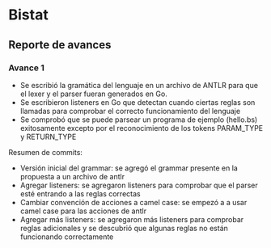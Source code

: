# Bistat

## Reporte de avances

### Avance 1

- Se escribió la gramática del lenguaje en un archivo de ANTLR para que el lexer y el parser fueran generados en Go. 
- Se escribieron listeners en Go que detectan cuando ciertas reglas son llamadas para comprobar el correcto funcionamiento del lenguaje
- Se comprobó que se puede parsear un programa de ejemplo (hello.bs) exitosamente excepto por el reconocimiento de los tokens PARAM_TYPE y RETURN_TYPE

Resumen de commits:
- Versión inicial del grammar: se agregó el grammar presente en la propuesta a un archivo de antlr
- Agregar listeners: se agregaron listeners para comprobar que el parser esté entrando a las reglas correctas
- Cambiar convención de acciones a camel case: se empezó a a usar camel case para las acciones de antlr
- Agregar más listeners: se agregaron más listeners para comprobar reglas adicionales y se descubrió que algunas reglas no están funcionando correctamente
